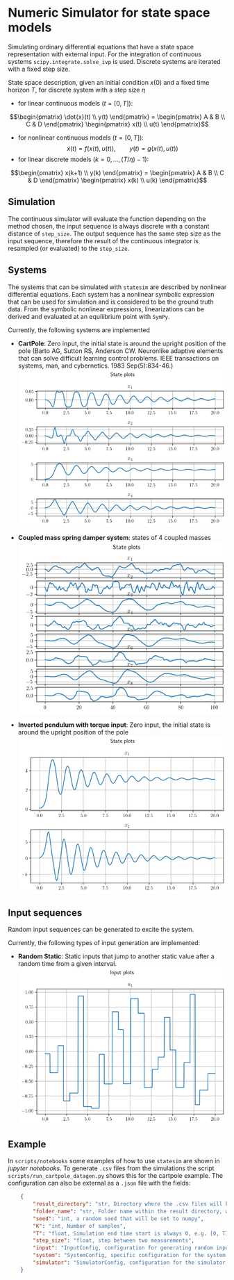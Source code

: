 # Numeric Simulator for state space models
Simulating ordinary differential equations that have a state space representation with external input. For the integration of continuous systems `scipy.integrate.solve_ivp` is used. Discrete systems are iterated with a fixed step size.

State space description, given an initial condition $x(0)$ and a fixed time horizon $T$, for discrete system with a step size $\eta$

- for linear continuous models ($t = [0, T]$):
```math
\begin{pmatrix}
    \dot{x}(t) \\
    y(t)
\end{pmatrix} = 
\begin{pmatrix}
    A & B \\
    C & D
\end{pmatrix}
\begin{pmatrix}
    x(t) \\
    u(t)
\end{pmatrix}
```
- for nonlinear continuous models ($t = [0, T]$):
$$\dot{x}(t) = f(x(t), u(t)),\qquad y(t) = g(x(t), u(t))$$
- for linear discrete models ($k = 0, \ldots, (T/\eta)-1$):
```math
\begin{pmatrix}
    x(k+1) \\
    y(k)
\end{pmatrix} = 
\begin{pmatrix}
    A & B \\
    C & D
\end{pmatrix}
\begin{pmatrix}
    x(k) \\
    u(k)
\end{pmatrix}
```

## Simulation
The continuous simulator will evaluate the function depending on the method chosen, the input sequence is always discrete with a constant distance of `step_size`. The output sequence has the same step size as the input sequence, therefore the result of the continuous integrator is resampled (or evaluated) to the `step_size`.

## Systems
The systems that can be simulated with `statesim` are described by nonlinear differential equations. Each system has a nonlinear symbolic expression that can be used for simulation and is considered to be the ground truth data. From the symbolic nonlinear expressions, linearizations can be derived and evaluated at an equilibrium point with `SymPy`.

Currently, the following systems are implemented
- **CartPole**: Zero input, the initial state is around the upright position of the pole (Barto AG, Sutton RS, Anderson CW. Neuronlike adaptive elements that can solve difficult learning control problems. IEEE transactions on systems, man, and cybernetics. 1983 Sep(5):834-46.)
![Cartpole](/img/state_cartpole.png)

- **Coupled mass spring damper system**: states of 4 coupled masses
![4 link coupled msd](/img/sate_msd.png)

- **Inverted pendulum with torque input**: Zero input, the initial state is around the upright position of the pole
![Pendulum](/img/state_pend.png)


## Input sequences
Random input sequences can be generated to excite the system.

Currently, the following types of input generation are implemented:
- **Random Static**: Static inputs that jump to another static value after a random time from a given interval.
![input sequence](/img/input.png)
## Example
In `scripts/notebooks` some examples of how to use `statesim` are shown in *jupyter notebooks*. To generate `.csv` files from the simulations the script `scripts/run_cartpole_datagen.py` shows this for the cartpole example. The configuration can also be external as a `.json` file with the fields:
```json
    {
        "result_directory": "str, Directory where the .csv files will be stored, must exist",
        "folder_name": "str, Folder name within the result directory, will be created",
        "seed": "int, a random seed that will be set to numpy",
        "K": "int, Number of samples",
        "T": "float, Simulation end time start is always 0, e.g. [0, T]",
        "step_size": "float, step between two measurements",
        "input": "InputConfig, configuration for generating random input sequences",
        "system": "SystemConfig, specific configuration for the system to be simulated",
        "simulator": "SimulatorConfig, configuration for the simulator, requires an initial state"
    }
```